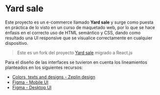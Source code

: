 # Yard sale
Este proyecto es un e-commerce llamado **Yard sale** y surge como puesta en práctica de lo visto en un curso de maquetado web, por lo que se hace énfasis en el correcto uso de HTML semántico y CSS, dando como resultado una UI responsive que se visualice correctamente en cualquier dispositivo.

>  Este es un fork del proyecto [Yard sale](https://laumartinez-code.github.io/yard-sale-FE/) migrado a React.js

Para el diseño de las interfaces se tuvieron en cuenta los lineamientos planteados en los siguientes recursos:

- [Colors, texts and designs - Zeplin design](https://scene.zeplin.io/project/60afeeed20af1378ed046538)
- [Figma - Mobile UI](https://www.figma.com/proto/bcEVujIzJj5PNIWwF9pP2w/Platzi_YardSale?node-id=0-684&amp%3Bscaling=scale-down&amp%3Bpage-id=0%3A1&amp%3Bstarting-point-node-id=0%3A719)
- [Figma - Desktop UI](https://www.figma.com/proto/bcEVujIzJj5PNIWwF9pP2w/Platzi_YardSale?node-id=3-2112&amp%3Bscaling=scale-down&amp%3Bpage-id=0%3A998&amp%3Bstarting-point-node-id=5%3A2808)

<!-- También se usa JavaScript en menor medida, principalmente para dar interacción entre las distintas interfaces y evitar la repetición de código mediante el uso de *Web Components*. Es por esto que hay funcionalidades como eliminar items desde el carrito de compras o actualizar los datos de la cuenta del usuario que están implementadas para poder probar la UI, pero otras acciones como agregar/eliminar items al carrito desde el listado de productos, no lo están.  -->

<!-- El proyecto se puede visualizar y probar desde el siguiente link: [Yard Sale (laumartinez-code.github.io)](https://laumartinez-code.github.io/yard-sale-FE/) (corresponde al último commit de la rama `master`). -->
